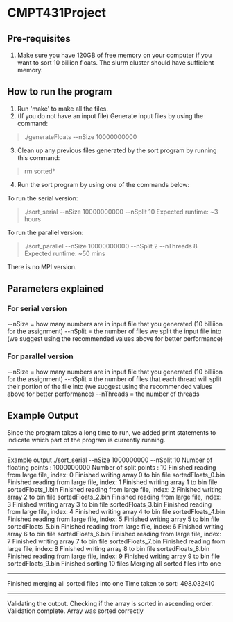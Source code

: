 # CMPT431Project

## Pre-requisites
1. Make sure you have 120GB of free memory on your computer if you want to sort 10 billion floats.
The slurm cluster should have sufficient memory.

## How to run the program
1. Run 'make' to make all the files.
2. (If you do not have an input file) Generate input files by using the command:
> ./generateFloats --nSize 10000000000
3. Clean up any previous files generated by the sort program by running this command: 
> rm sorted*
4. Run the sort program by using one of the commands below:

To run the serial version:
> ./sort_serial --nSize 10000000000 --nSplit 10
Expected runtime: ~3 hours

To run the parallel version:
> ./sort_parallel --nSize 10000000000 --nSplit 2 --nThreads 8
Expected runtime: ~50 mins

There is no MPI version.

## Parameters explained

### For serial version
--nSize = how many numbers are in input file that you generated (10 billiion for the assignment)
--nSplit = the number of files we split the input file into (we suggest using the recommended values above for better performance)

### For parallel version
--nSize = how many numbers are in input file that you generated (10 billiion for the assignment)
--nSplit = the number of files that each thread will split their portion of the file into (we suggest using the recommended values above for better performance)
--nThreads = the number of threads

## Example Output

Since the program takes a long time to run, we added print statements to indicate which part of the program is currently running.

-------------------
Example output
./sort_serial --nSize 1000000000 --nSplit 10
Number of floating points : 1000000000
Number of split points : 10
Finished reading from large file, index: 0 
Finished writing array 0 to bin file sortedFloats_0.bin 
Finished reading from large file, index: 1 
Finished writing array 1 to bin file sortedFloats_1.bin 
Finished reading from large file, index: 2 
Finished writing array 2 to bin file sortedFloats_2.bin 
Finished reading from large file, index: 3 
Finished writing array 3 to bin file sortedFloats_3.bin 
Finished reading from large file, index: 4 
Finished writing array 4 to bin file sortedFloats_4.bin 
Finished reading from large file, index: 5 
Finished writing array 5 to bin file sortedFloats_5.bin 
Finished reading from large file, index: 6 
Finished writing array 6 to bin file sortedFloats_6.bin 
Finished reading from large file, index: 7 
Finished writing array 7 to bin file sortedFloats_7.bin 
Finished reading from large file, index: 8 
Finished writing array 8 to bin file sortedFloats_8.bin 
Finished reading from large file, index: 9 
Finished writing array 9 to bin file sortedFloats_9.bin 
Finished sorting 10 files
Merging all sorted files into one

***************
Finished merging all sorted files into one
Time taken to sort: 498.032410
***************

Validating the output. Checking if the array is sorted in ascending order.
Validation complete. Array was sorted correctly